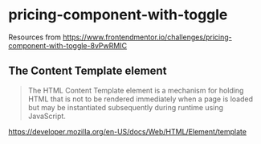 # pricing-component-with-toggle

Resources from https://www.frontendmentor.io/challenges/pricing-component-with-toggle-8vPwRMIC

## The Content Template element
  
  > The HTML Content Template element is a mechanism for holding HTML that is not to be rendered immediately when a page is loaded but may be instantiated subsequently during runtime using JavaScript.


https://developer.mozilla.org/en-US/docs/Web/HTML/Element/template

